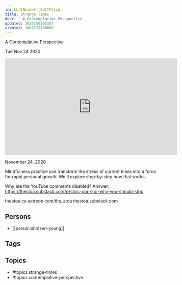 ```yaml
---
id: LLd1Ncsdaff_8dtTCYjib
title: Strange Times
desc: ' A Contemplative Perspective'
updated: 1639759165167
created: 1606172400000
---
```



 A Contemplative Perspective

Tue Nov 24 2020

<iframe width="560" height="315" src="https://www.youtube.com/embed/2XSj3BF9ZqU" title="Strange Times: A Contemplative Perspective w/ Shinzen Young" frameborder="0" allow="accelerometer; autoplay; clipboard-write; encrypted-media; gyroscope; picture-in-picture" allowfullscreen ></iframe>

November 24, 2020

Mindfulness practice can transform the stress of current times into a force for rapid personal growth. We'll explore step-by-step how that works.

Why are the YouTube comments disabled? Answer: https://thestoa.substack.com/p/stoic-punk-or-why-you-should-stop

thestoa.ca
patreon.com/the_stoa
thestoa.substack.com

## Persons

- [[person.shinzen-young]]

## Tags



## Topics

- #topics.strange-times
- #topics.contemplative-perspective

